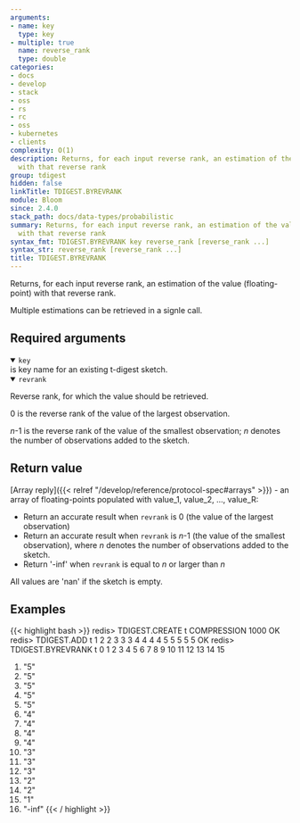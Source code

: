 ```yaml
---
arguments:
- name: key
  type: key
- multiple: true
  name: reverse_rank
  type: double
categories:
- docs
- develop
- stack
- oss
- rs
- rc
- oss
- kubernetes
- clients
complexity: O(1)
description: Returns, for each input reverse rank, an estimation of the value (floating-point)
  with that reverse rank
group: tdigest
hidden: false
linkTitle: TDIGEST.BYREVRANK
module: Bloom
since: 2.4.0
stack_path: docs/data-types/probabilistic
summary: Returns, for each input reverse rank, an estimation of the value (floating-point)
  with that reverse rank
syntax_fmt: TDIGEST.BYREVRANK key reverse_rank [reverse_rank ...]
syntax_str: reverse_rank [reverse_rank ...]
title: TDIGEST.BYREVRANK
---
```

Returns, for each input reverse rank, an estimation of the value (floating-point) with that reverse rank.

Multiple estimations can be retrieved in a signle call.

## Required arguments

<details open><summary><code>key</code></summary>
is key name for an existing t-digest sketch.
</details>

<details open><summary><code>revrank</code></summary>

Reverse rank, for which the value should be retrieved.

0 is the reverse rank of the value of the largest observation.
  
_n_-1 is the reverse rank of the value of the smallest observation; _n_ denotes the number of observations added to the sketch.
</details>

## Return value

[Array reply]({{< relref "/develop/reference/protocol-spec#arrays" >}}) - an array of floating-points populated with value_1, value_2, ..., value_R:

- Return an accurate result when `revrank` is 0 (the value of the largest observation)
- Return an accurate result when `revrank` is _n_-1 (the value of the smallest observation), where _n_ denotes the number of observations added to the sketch.
- Return '-inf' when `revrank` is equal to _n_ or larger than _n_

All values are 'nan' if the sketch is empty.

## Examples

{{< highlight bash >}}
redis> TDIGEST.CREATE t COMPRESSION 1000
OK
redis> TDIGEST.ADD t 1 2 2 3 3 3 4 4 4 4 5 5 5 5 5
OK
redis> TDIGEST.BYREVRANK t 0 1 2 3 4 5 6 7 8 9 10 11 12 13 14 15
 1) "5"
 2) "5"
 3) "5"
 4) "5"
 5) "5"
 6) "4"
 7) "4"
 8) "4"
 9) "4"
10) "3"
11) "3"
12) "3"
13) "2"
14) "2"
15) "1"
16) "-inf"
{{< / highlight >}}
